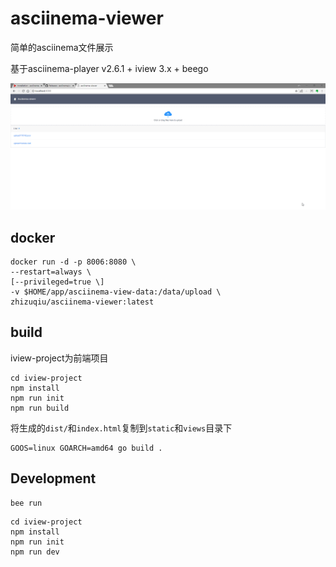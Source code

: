# asciinema-viewer

简单的asciinema文件展示

基于asciinema-player v2.6.1 + iview 3.x + beego 

![view.gif](view.gif)

## docker 

```
docker run -d -p 8006:8080 \
--restart=always \
[--privileged=true \]
-v $HOME/app/asciinema-view-data:/data/upload \
zhizuqiu/asciinema-viewer:latest
```

## build

iview-project为前端项目

```
cd iview-project
npm install
npm run init
npm run build
```

将生成的`dist/`和`index.html`复制到`static`和`views`目录下

```
GOOS=linux GOARCH=amd64 go build .
```

## Development

```
bee run
```

```
cd iview-project
npm install
npm run init
npm run dev
```